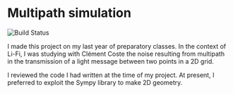 # Multipath simulation

![Build Status](https://img.shields.io/circleci/build/github/Samsoum41/multipath_2d_simulation)

I made this project on my last year of preparatory classes. In the context of Li-Fi, I was studying with Clément Coste the noise resulting from multipath in the transmission of a light message between two points in a 2D grid. 

I reviewed the code I had written at the time of my project. At present, I preferred to exploit the Sympy library to make 2D geometry.


